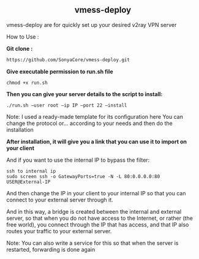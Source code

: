 <h2 align="center"> vmess-deploy </h2>
vmess-deploy are for quickly set up your desired v2ray VPN server

How to Use : 

**Git clone :**
```bash
https://github.com/SonyaCore/vmess-deploy.git
```
**Give executable permission to run.sh file**
```
chmod +x run.sh
```
**Then you can give your server details to the script to install:**
```
./run.sh —user root —ip IP —port 22 —install
```
Note:
I used a ready-made template for its configuration here
You can change the protocol or... according to your needs and then do the installation

**After installation, it will give you a link that you can use it to import on your client**
 
And if you want to use the internal IP to bypass the filter:
```
ssh to internal ip
sudo screen ssh -o GatewayPorts=true -N -L 80:0.0.0.0:80 USER@External-IP
```
And then change the IP in your client to your internal IP so that you can connect to your external server through it.

And in this way, a bridge is created between the internal and external server, so that when you do not have access to the Internet, or rather (the free world), you connect through the IP that has access, and that IP also routes your traffic to your external server.

 
Note:
 You can also write a service for this so that when the server is restarted, forwarding is done again
